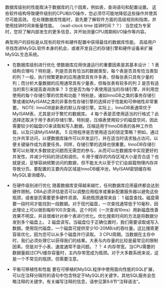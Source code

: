 数据库级别的性能取决于数据库的几个因素，例如表，查询语句和配置设置。
这些软件结构导致硬件级别的CPU和I/O操作，您必须尽可能地降低这些操作并使其尽可能高效。
在处理数据库性能时，首先要了解软件方面的高级规则和指南，并使用挂钟时间来衡量性能。 （wall-clock time 挂钟时间？？）
当您成为专家时，您将了解内部发生的更多信息，并开始测量CPU周期和I/O操作等内容。

典型用户的目标是从现有的软件和硬件配置中获得最佳的数据库性能。
高级用户寻找改进MySQL软件本身的机会，或者开发自己的存储引擎和硬件设备来扩展MySQL生态系统。


* 在数据库级别进行优化
使数据库应用快速运行的重要因素是其基本设计：
    1 表结构合理吗？特别是，列是否具有恰当的数据类型，每个表是否具有恰当类型的列？一般，执行频繁更新的应用通常具有许多表，但每张表只具有少量的列；而分析大量数据的应用通常具有少量表，但每张表有较多的列
    2 是否有适当的索引来提高查询效率？
    3 您是否为每个表使用适当的存储引擎，并利用您使用的每个存储引擎的优势和功能？特别是，诸如InnoDB之类的事务存储引擎或诸如MyISAM之类的非事务性存储引擎的选择对于性能和可伸缩性非常重要。
        NOTE: InnoDB是新表的默认存储引擎。实际上，InnoDB表通常优于MyISAM表，尤其是对于繁忙的数据库。
    4 每个表是否使用适当的行格式？此选择还取决于用于表的存储引擎。特别是，压缩表使用较少的磁盘空间，因此需要较少的磁盘I/O来读取和写入数据。压缩适用于InnoDB表的各种工作负载，以及只读MyISAM表。
    5 应用程序是否使用适当的锁定策略？例如，通过允许共享访问，以便数据库操作可以并发运行，并在适当时请求独占访问，以便关键操作成为首要任务。同样，存储引擎的选择也很重要。InnoDB存储引擎可以处理大多数锁定问题而无需您的参与，从而可以在数据库中实现更好的并发性，并减少代码的测试和调优。
    6 用于缓存的内存区域大小是否合适？也就是说，足够容纳频繁访问的数据，但不能太大以至于它们会超载物理内存并导致分页。要配置的主要内存区域是InnoDB缓冲池，MyISAM密钥缓存和MySQL查询缓存。

* 在硬件级别进行优化
随着数据库变得越来越忙，任何数据库应用最终都会达到硬件限制。DBA必须评估是否可以调整应用程序或重新配置服务器以避免这些瓶颈，或者是否需要更多硬件资源。
系统瓶颈通常来自：
    1 磁盘查找。磁盘需要一段时间才能找到一段数据。对于现代磁盘，一次查找通常低于10毫秒，因此理论上可以做到每秒100次查询。这个时间（一次查询10ms）用新磁盘改善效果不明显，并且很难针对单个表进行优化。优化搜索时间的方法是将数据分发到多个磁盘上。
    2 磁盘读写。当磁盘位于正确位置时，我们需要读取或写入数据。使用现代磁盘，一个磁盘可提供至少10-20MB/s的吞吐量。这比搜索更容易优化，因为您可以从多个磁盘并行读取。
    3 CPU周期。当数据在主存中时，我们必须处理它以获得我们的结果。大表与内存量的比较是最常见的限制因素。但是对于小表，速度通常不是问题。？？
    4 内存带宽。当CPU需要的数据量超过CPU缓存容量时，主内存带宽成为瓶颈。对于大多数系统来说，这是一个不常见的瓶颈，但需要注意。

* 平衡可移植性和性能
要在可移植的MySQL程序中使用面向性能的SQL扩展，可以在注释分隔符的语句中包含特定于MySQL的关键字。其他SQL服务会忽略注释的关键字。有关编写注释的信息，请参见第9.6节“注释语法”。